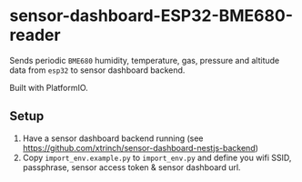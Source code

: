 # sensor-dashboard-ESP32-BME680-reader

Sends periodic `BME680` humidity, temperature, gas, pressure and altitude data from `esp32` to sensor dashboard backend.

Built with PlatformIO.

## Setup

1. Have a sensor dashboard backend running (see https://github.com/xtrinch/sensor-dashboard-nestjs-backend)
2. Copy `import_env.example.py` to `import_env.py` and define you wifi SSID, passphrase, sensor access token & sensor dashboard url.